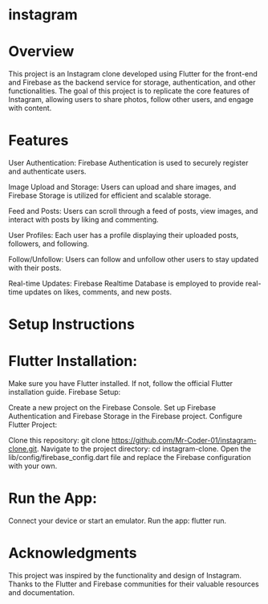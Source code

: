 # instagram


# Overview
This project is an Instagram clone developed using Flutter for the front-end and Firebase as the backend service for storage, authentication, and other functionalities. The goal of this project is to replicate the core features of Instagram, allowing users to share photos, follow other users, and engage with content.

# Features
User Authentication: Firebase Authentication is used to securely register and authenticate users.

Image Upload and Storage: Users can upload and share images, and Firebase Storage is utilized for efficient and scalable storage.

Feed and Posts: Users can scroll through a feed of posts, view images, and interact with posts by liking and commenting.

User Profiles: Each user has a profile displaying their uploaded posts, followers, and following.

Follow/Unfollow: Users can follow and unfollow other users to stay updated with their posts.

Real-time Updates: Firebase Realtime Database is employed to provide real-time updates on likes, comments, and new posts.

# Setup Instructions
# Flutter Installation:

Make sure you have Flutter installed. If not, follow the official Flutter installation guide.
Firebase Setup:

Create a new project on the Firebase Console.
Set up Firebase Authentication and Firebase Storage in the Firebase project.
Configure Flutter Project:

Clone this repository: git clone https://github.com/Mr-Coder-01/instagram-clone.git.
Navigate to the project directory: cd instagram-clone.
Open the lib/config/firebase_config.dart file and replace the Firebase configuration with your own.

# Run the App:

Connect your device or start an emulator.
Run the app: flutter run.

# Acknowledgments
This project was inspired by the functionality and design of Instagram.
Thanks to the Flutter and Firebase communities for their valuable resources and documentation.

